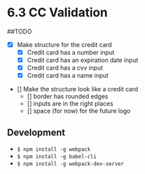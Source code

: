 # 6.3 CC Validation

##TODO
- [x] Make structure for the credit card
  - [x] Credit card has a number input
  - [x] Credit card has an expiration date input
  - [x] Credit card has a cvv input
  - [x] Credit card has a name input
- [] Make the structure look like a credit card
  - [] border has rounded edges
  - [] inputs are in the right places
  - [] space (for now) for the future logo



## Development
  - `$ npm install -g webpack`
  - `$ npm install -g babel-cli`
  - `$ npm install -g webpack-dev-server`
